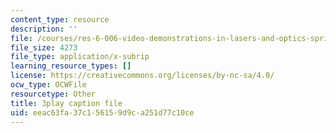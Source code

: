 ```yaml
---
content_type: resource
description: ''
file: /courses/res-6-006-video-demonstrations-in-lasers-and-optics-spring-2008/eeac63fa37c156159d9ca251d77c10ce_goPg4-iVa1s.vtt
file_size: 4273
file_type: application/x-subrip
learning_resource_types: []
license: https://creativecommons.org/licenses/by-nc-sa/4.0/
ocw_type: OCWFile
resourcetype: Other
title: 3play caption file
uid: eeac63fa-37c1-5615-9d9c-a251d77c10ce
---
```

